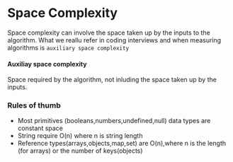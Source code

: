 # Space Complexity
Space complexity can involve the space taken up by the inputs to the algorithm. What we reallu refer in coding interviews and when measuring algorithms is `auxiliary space complexity`

#### Auxiliay space complexity
Space required by the algorithm, not inluding the space taken up by the inputs.

### Rules of thumb
* Most primitives (booleans,numbers,undefined,null) data types are constant space
* String require O(n) where n is string length
* Reference types(arrays,objects,map,set) are O(n),where n is the length (for arrays) or the number of keys(objects)
